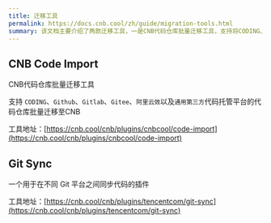 ```yaml
---
title: 迁移工具
permalink: https://docs.cnb.cool/zh/guide/migration-tools.html
summary: 该文档主要介绍了两款迁移工具，一是CNB代码仓库批量迁移工具，支持将CODING、Github等多个平台的代码仓库批量迁移到CNB，地址为https://cnb.cool/cnb/plugins/cnbcool/code-import 。二是Git Sync插件，用于在不同Git平台间同步代码，地址为https://cnb.cool/cnb/plugins/tencentcom/git-sync 。
---
```


## CNB Code Import

CNB代码仓库批量迁移工具

支持 `CODING`、`Github`、`Gitlab`、`Gitee`、`阿里云效`以及`通用第三方`代码托管平台的代码仓库批量迁移至CNB

工具地址：[https://cnb.cool/cnb/plugins/cnbcool/code-import](https://cnb.cool/cnb/plugins/cnbcool/code-import)

## Git Sync

一个用于在不同 Git 平台之间同步代码的插件

工具地址：[https://cnb.cool/cnb/plugins/tencentcom/git-sync](https://cnb.cool/cnb/plugins/tencentcom/git-sync)
